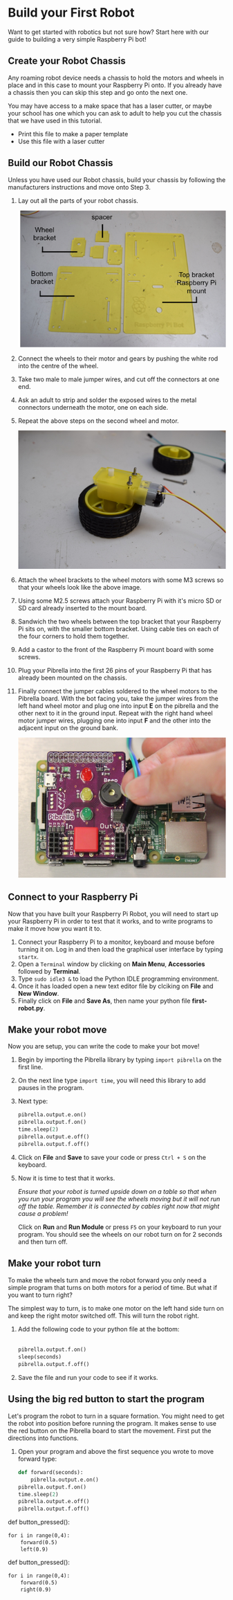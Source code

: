 # Build your First Robot

Want to get started with robotics but not sure how? Start here with our guide to building a very simple Raspberry Pi bot!

## Create your Robot Chassis
Any roaming robot device needs a chassis to hold the motors and wheels in place and in this case to mount your Raspberry Pi onto. If you already have a chassis then you can skip this step and go onto the next one. 

You may have access to a make space that has a laser cutter, or maybe your school has one which you can ask to adult to help you cut the chassis that we have used in this tutorial. 

- Print this file to make a paper template
- Use this file with a laser cutter

## Build our Robot Chassis
Unless you have used our Robot chassis, build your chassis by following the manufacturers instructions and move onto Step 3.

1. Lay out all the parts of your robot chassis. 

	![](images/chassis-diagram.png)
	
1. Connect the wheels to their motor and gears by pushing the white rod into the centre of the wheel.
1. Take two male to male jumper wires, and cut off the connectors at one end.
1. Ask an adult to strip and solder the exposed wires to the metal connectors underneath the motor, one on each side. 
1. Repeat the above steps on the second wheel and motor.

	![](images/wheel-wire.jpg)

1. Attach the wheel brackets to the wheel motors with some M3 screws so that your wheels look like the above image.
1. Using some M2.5 screws attach your Raspberry Pi with it's micro SD or SD card already inserted to the mount board. 
1. Sandwich the two wheels between the top bracket that your Raspberry Pi sits on, with the smaller bottom bracket. Using cable ties on each of the four corners to hold them together.
1. Add a castor to the front of the Raspberry Pi mount board with some screws.
1. Plug your Pibrella into the first 26 pins of your Raspberry Pi that has already been mounted on the chassis. 
1. Finally connect the jumper cables soldered to the wheel motors to the Pibrella board. With the bot facing you, take the jumper wires from the left hand wheel motor and plug one into input **E** on the pibrella and the other next to it in the ground input. Repeat with the right hand wheel motor jumper wires, plugging one into input **F** and the other into the adjacent input on the ground bank. 

	![](images/setup.JPG)

## Connect to your Raspberry Pi
Now that you have built your Raspberry Pi Robot, you will need to start up your Raspberry Pi in order to test that it works, and to write programs to make it move how you want it to.

1. Connect your Raspberry Pi to a monitor, keyboard and mouse before turning it on. Log in and then load the graphical user interface by typing `startx`.
1. Open a `Terminal` window by clicking on **Main Menu**, **Accessories** followed by **Terminal**.
1. Type `sudo idle3 &` to load the Python IDLE programming environment. 
1. Once it has loaded open a new text editor file by clciking on **File** and **New Window**.
1. Finally click on **File** and **Save As**, then name your python file **first-robot.py**.

## Make your robot move

Now you are setup, you can write the code to make your bot move! 

1. Begin by importing the Pibrella library by typing `import pibrella` on the first line. 
1. On the next line type `import time`, you will need this library to add pauses in the program.
1. Next type:

	```python
	pibrella.output.e.on()
    pibrella.output.f.on()
    time.sleep(2)
    pibrella.output.e.off()
    pibrella.output.f.off()
 	```
    	
1. Click on **File** and **Save** to save your code or press `Ctrl + S` on the keyboard.
1. Now it is time to test that it works. 

	*Ensure that your robot is turned upside down on a table so that when you run your program you will see the wheels moving but it will not run off the table. Remember it is connected by cables right now that might cause a problem!*
	
	Click on **Run** and **Run Module** or press `F5` on your keyboard to run your program. You should see the wheels on our robot turn on for 2 seconds and then turn off.
	
## Make your robot turn

To make the wheels turn and move the robot forward you only need a simple program that turns on both motors for a period of time. But what if you want to turn right? 

The simplest way to turn, is to make one motor on the left hand side turn on and keep the right motor switched off. This will turn the robot right.

1. Add the following code to your python file at the bottom:

	```python
   
    pibrella.output.f.on()
    sleep(seconds)
    pibrella.output.f.off()
    ```
1. Save the file and run your code to see if it works.	

## Using the big red button to start the program

Let's program the robot to turn in a square formation. You might need to get the robot into position before running the program. It makes sense to use the red button on the Pibrella board to start the movement. First put the directions into functions.

1. Open your program and above the first sequence you wrote to move forward type:

	```python
	def forward(seconds):
		pibrella.output.e.on()
    pibrella.output.f.on()
    time.sleep(2)
    pibrella.output.e.off()
    pibrella.output.f.off()
    ```
	
def button_pressed():

	for i in range(0,4):
		forward(0.5)
		left(0.9)
def button_pressed():

	for i in range(0,4):
		forward(0.5)
		right(0.9)
```
